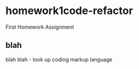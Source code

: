# homework1code-refactor
First Homework Assignment 

## blah

blah blah - look up coding markup language
